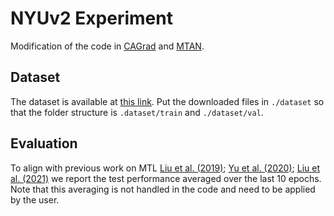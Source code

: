 # NYUv2 Experiment

Modification of the code in [CAGrad](https://github.com/Cranial-XIX/CAGrad) and [MTAN](https://github.com/lorenmt/mtan).

## Dataset

The dataset is available at [this link](https://www.dropbox.com/sh/86nssgwm6hm3vkb/AACrnUQ4GxpdrBbLjb6n-mWNa?dl=0). Put the downloaded files in `./dataset` so that the folder structure is `.dataset/train` and `./dataset/val`.   

## Evaluation

To align with previous work on MTL [Liu et al. (2019)](https://arxiv.org/abs/1803.10704); [Yu et al. (2020)](https://arxiv.org/abs/2001.06782); [Liu et al. (2021)](https://arxiv.org/pdf/2110.14048.pdf) we report the test performance averaged
over the last 10 epochs. Note that this averaging is not handled in the code and need to be applied by the user. 
